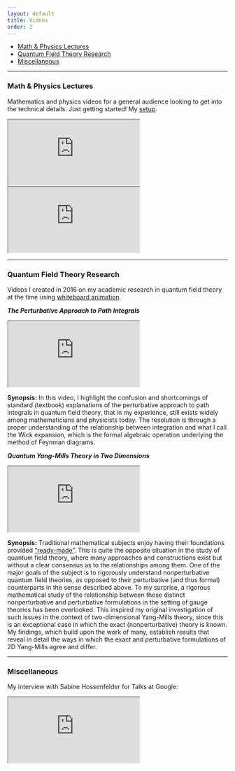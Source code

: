 ```yaml
---
layout: default
title: Videos
order: 2
---
```


- [Math & Physics Lectures](#math--physics-lectures)
- [Quantum Field Theory Research](#quantum-field-theory-research)
- [Miscellaneous](#miscellaneous)

---

### Math & Physics Lectures
Mathematics and physics videos for a general audience looking to get into the technical details. Just getting started! My [setup](http://www.preposterousuniverse.com/blog/2020/08/21/how-to-make-educational-videos-with-a-tablet).

<iframe class="youtube-player" src="https://www.youtube.com/embed/eD_mv1ZZfLQ" allowfullscreen="true"></iframe>
<iframe class="youtube-player" src="https://www.youtube.com/embed/AWmzcKCrIaM" allowfullscreen="true"></iframe>

---

### Quantum Field Theory Research
Videos I created in 2016 on my academic research in quantum field theory at the time using [whiteboard animation](http://www.videoscribe.co).

***The Perturbative Approach to Path Integrals***
<iframe class="youtube-player" src="https://www.youtube.com/embed/QTjmLBzAdAA" allowfullscreen="true"></iframe>

**Synopsis:**
In this video, I highlight the confusion and shortcomings of standard (textbook) explanations of the perturbative approach to path integrals in quantum field theory, that in my experience, still exists widely among mathematicians and physicists today.
The resolution is through a proper understanding of the relationship between integration and what I call the Wick expansion, which is the formal algebraic operation underlying the method of Feynman diagrams.

***Quantum Yang-Mills Theory in Two Dimensions***
<iframe class="youtube-player" src="https://www.youtube.com/embed/hHXavKP6EmI" allowfullscreen="true"></iframe>

**Synopsis:**
Traditional mathematical subjects enjoy having their foundations provided [“ready-made”](https://timothynguyen.wordpress.com/excerpt-from-grothendiecks-recoltes-et-semailles/).
This is quite the opposite situation in the study of quantum field theory, where many approaches and constructions exist but without a clear consensus as to the relationships among them.
One of the major goals of the subject is to rigorously understand nonperturbative quantum field theories, as opposed to their perturbative (and thus formal) counterparts in the sense described above.
To my surprise, a rigorous mathematical study of the relationship between these distinct nonperturbative and perturbative formulations in the setting of gauge theories has been overlooked.
This inspired my original investigation of such issues in the context of two-dimensional Yang-Mills theory, since this is an exceptional case in which the exact (nonperturbative) theory is known.
My findings, which build upon the work of many, establish results that reveal in detail the ways in which the exact and perturbative formulations of 2D Yang-Mills agree and differ.

---

### Miscellaneous

My interview with Sabine Hossenfelder for Talks at Google:
<iframe class="youtube-player" src="https://www.youtube.com/embed/QX0nhdHCU60" allowfullscreen="true"></iframe>
